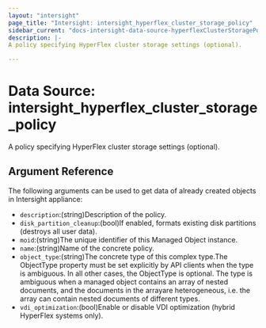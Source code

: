 ```yaml
---
layout: "intersight"
page_title: "Intersight: intersight_hyperflex_cluster_storage_policy"
sidebar_current: "docs-intersight-data-source-hyperflexClusterStoragePolicy"
description: |-
A policy specifying HyperFlex cluster storage settings (optional).

---
```


# Data Source: intersight_hyperflex_cluster_storage_policy
A policy specifying HyperFlex cluster storage settings (optional).

## Argument Reference
The following arguments can be used to get data of already created objects in Intersight appliance:
* `description`:(string)Description of the policy.
* `disk_partition_cleanup`:(bool)If enabled, formats existing disk partitions (destroys all user data).
* `moid`:(string)The unique identifier of this Managed Object instance.
* `name`:(string)Name of the concrete policy.
* `object_type`:(string)The concrete type of this complex type.The ObjectType property must be set explicitly by API clients when the type is ambiguous. In all other cases, the ObjectType is optional. The type is ambiguous when a managed object contains an array of nested documents, and the documents in the arrayare heterogeneous, i.e. the array can contain nested documents of different types.
* `vdi_optimization`:(bool)Enable or disable VDI optimization (hybrid HyperFlex systems only).
